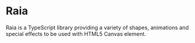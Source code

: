 # Raia
Raia is a TypeScript library providing a variety of shapes, animations and special effects to be used with HTML5 Canvas element.
